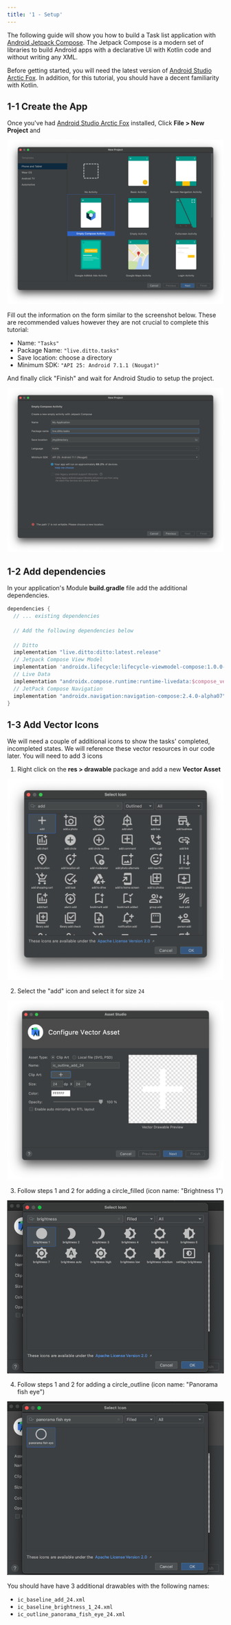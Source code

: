 ```yaml
---
title: '1 - Setup'
---
```


The following guide will show you how to build a Task list application with [Android Jetpack Compose](https://developer.android.com/jetpack/getting-started). The Jetpack Compose is a modern set of libraries to build Android apps with a declarative UI with Kotlin code and without writing any XML.

Before getting started, you will need the latest version of [Android Studio Arctic Fox](https://developer.android.com/studio). In addition, for this tutorial, you should have a decent familiarity with Kotlin.

## 1-1 Create the App

Once you've had [Android Studio Arctic Fox](https://developer.android.com/studio) installed, Click __File > New Project__ and

![](./new-project.png)

Fill out the information on the form similar to the screenshot below. These are recommended values however they are not crucial to complete this tutorial:

* Name: `"Tasks"`
* Package Name: `"live.ditto.tasks"`
* Save location: choose a directory
* Minimum SDK: `"API 25: Android 7.1.1 (Nougat)"`

And finally click "Finish" and wait for Android Studio to setup the project.

![](./new-project-2.png)

## 1-2 Add dependencies

In your application's Module __build.gradle__ file add the additional dependencies.

```groovy title=build.gradle
dependencies {
  // ... existing dependencies

  // Add the following dependencies below

  // Ditto
  implementation "live.ditto:ditto:latest.release"
  // Jetpack Compose View Model
  implementation 'androidx.lifecycle:lifecycle-viewmodel-compose:1.0.0-alpha07'
  // Live Data
  implementation "androidx.compose.runtime:runtime-livedata:$compose_version"
  // JetPack Compose Navigation
  implementation "androidx.navigation:navigation-compose:2.4.0-alpha07"
}

```

## 1-3 Add Vector Icons

We will need a couple of additional icons to show the tasks' completed, incompleted states. We will reference these vector resources in our code later. You will need to add 3 icons

1. Right click on the __res > drawable__ package and add a new __Vector Asset__

![Add Vector Icons Menu](./add-icon-add.png)

2. Select the "add" icon and select it for size `24`

![Add Vector Icons Menu](./add-icon-add-2.png)

3. Follow steps 1 and 2 for adding a circle_filled (icon name: "Brightness 1")

![Add Vector Icons](./add-icon-circle.png)

4. Follow steps 1 and 2 for adding a circle_outline (icon name: "Panorama fish eye")

![Add Vector Icons](./add-icon-circleOutline.png)

You should have have 3 additional drawables with the following names:

* `ic_baseline_add_24.xml`
* `ic_baseline_brightness_1_24.xml`
* `ic_outline_panorama_fish_eye_24.xml`
